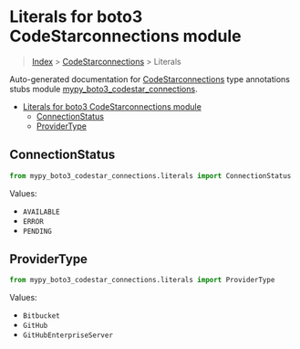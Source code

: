 # Literals for boto3 CodeStarconnections module

> [Index](../README.md) > [CodeStarconnections](./README.md) > Literals

Auto-generated documentation for
[CodeStarconnections](https://boto3.amazonaws.com/v1/documentation/api/latest/reference/services/codestar-connections.html#CodeStarconnections)
type annotations stubs module
[mypy_boto3_codestar_connections](https://pypi.org/project/mypy-boto3-codestar-connections/).

- [Literals for boto3 CodeStarconnections module](#literals-for-boto3-codestarconnections-module)
  - [ConnectionStatus](#connectionstatus)
  - [ProviderType](#providertype)

## ConnectionStatus

```python
from mypy_boto3_codestar_connections.literals import ConnectionStatus
```

Values:

- `AVAILABLE`
- `ERROR`
- `PENDING`

## ProviderType

```python
from mypy_boto3_codestar_connections.literals import ProviderType
```

Values:

- `Bitbucket`
- `GitHub`
- `GitHubEnterpriseServer`
